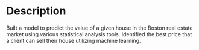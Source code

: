 # Description
Built a model to predict the value of a given house in the Boston real estate market using various statistical analysis tools. 
Identified the best price that a client can sell their house utilizing machine learning.
